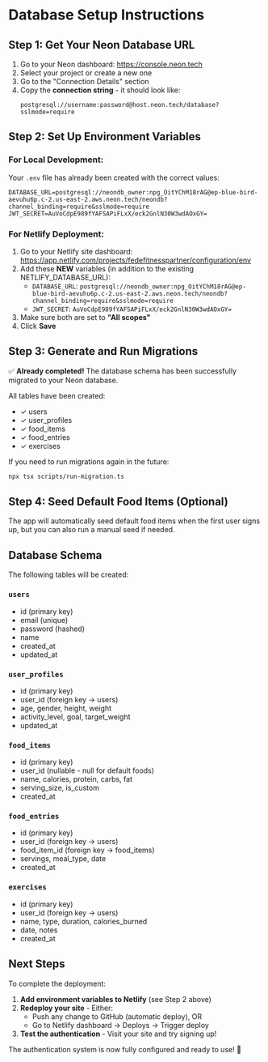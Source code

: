 # Database Setup Instructions

## Step 1: Get Your Neon Database URL

1. Go to your Neon dashboard: https://console.neon.tech
2. Select your project or create a new one
3. Go to the "Connection Details" section
4. Copy the **connection string** - it should look like:
   ```
   postgresql://username:password@host.neon.tech/database?sslmode=require
   ```

## Step 2: Set Up Environment Variables

### For Local Development:

Your `.env` file has already been created with the correct values:

```env
DATABASE_URL=postgresql://neondb_owner:npg_OitYChM18rAG@ep-blue-bird-aevuhu6p.c-2.us-east-2.aws.neon.tech/neondb?channel_binding=require&sslmode=require
JWT_SECRET=AuVoCdpE989fYAFSAPiFLxX/eck2GnlN30W3wdAOxGY=
```

### For Netlify Deployment:

1. Go to your Netlify site dashboard: https://app.netlify.com/projects/fedefitnesspartner/configuration/env
2. Add these **NEW** variables (in addition to the existing NETLIFY_DATABASE_URL):
   - `DATABASE_URL`: `postgresql://neondb_owner:npg_OitYChM18rAG@ep-blue-bird-aevuhu6p.c-2.us-east-2.aws.neon.tech/neondb?channel_binding=require&sslmode=require`
   - `JWT_SECRET`: `AuVoCdpE989fYAFSAPiFLxX/eck2GnlN30W3wdAOxGY=`
3. Make sure both are set to **"All scopes"**
4. Click **Save**

## Step 3: Generate and Run Migrations

✅ **Already completed!** The database schema has been successfully migrated to your Neon database.

All tables have been created:
- ✓ users
- ✓ user_profiles
- ✓ food_items
- ✓ food_entries
- ✓ exercises

If you need to run migrations again in the future:
```bash
npx tsx scripts/run-migration.ts
```

## Step 4: Seed Default Food Items (Optional)

The app will automatically seed default food items when the first user signs up, but you can also run a manual seed if needed.

## Database Schema

The following tables will be created:

### `users`
- id (primary key)
- email (unique)
- password (hashed)
- name
- created_at
- updated_at

### `user_profiles`
- id (primary key)
- user_id (foreign key → users)
- age, gender, height, weight
- activity_level, goal, target_weight
- updated_at

### `food_items`
- id (primary key)
- user_id (nullable - null for default foods)
- name, calories, protein, carbs, fat
- serving_size, is_custom
- created_at

### `food_entries`
- id (primary key)
- user_id (foreign key → users)
- food_item_id (foreign key → food_items)
- servings, meal_type, date
- created_at

### `exercises`
- id (primary key)
- user_id (foreign key → users)
- name, type, duration, calories_burned
- date, notes
- created_at

## Next Steps

To complete the deployment:

1. **Add environment variables to Netlify** (see Step 2 above)
2. **Redeploy your site** - Either:
   - Push any change to GitHub (automatic deploy), OR
   - Go to Netlify dashboard → Deploys → Trigger deploy
3. **Test the authentication** - Visit your site and try signing up!

The authentication system is now fully configured and ready to use! 🎉
